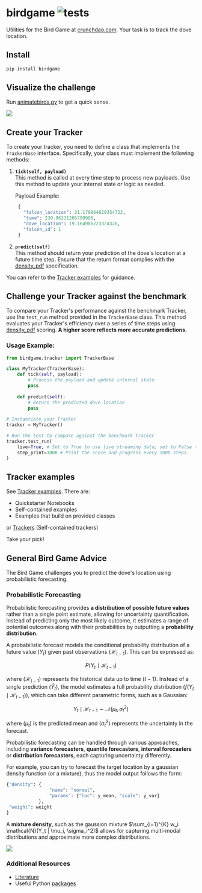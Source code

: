 # birdgame  ![tests](https://github.com/microprediction/birdgame/workflows/tests/badge.svg)

Utilities for the Bird Game at [crunchdao.com](https://crunchdao.com). Your task is to track the dove location.  

## Install

```bash
pip install birdgame
```

## Visualize the challenge
Run [animatebirds.py](https://github.com/microprediction/birdgame/blob/main/birdgame/animation/animatebirds.py) to get a quick sense. 

![](https://github.com/microprediction/birdgame/blob/main/docs/assets/bird_animation.png)


## Create your Tracker

To create your tracker, you need to define a class that implements the `TrackerBase` interface. Specifically, your class must implement the following methods:

1. **`tick(self, payload)`**  
   This method is called at every time step to process new payloads. Use this method to update your internal state or logic as needed.

   Payload Example:
     ```python
      {
        "falcon_location": 21.179864629354732,
        "time": 230.96231205799998,
        "dove_location": 19.164986723324326,
        "falcon_id": 1
      }
     ```
2. **`predict(self)`**  
   This method should return your prediction of the dove's location at a future time step. Ensure that the return format complies with the [density_pdf](https://github.com/microprediction/densitypdf/blob/main/densitypdf/__init__.py) specification.

You can refer to the [Tracker examples](https://github.com/microprediction/birdgame/tree/main/birdgame/examples) for guidance.

## Challenge your Tracker against the benchmark

To compare your Tracker's performance against the benchmark Tracker, use the `test_run` method provided in the `TrackerBase` class. This method evaluates your Tracker's efficiency over a series of time steps using [density_pdf](https://github.com/microprediction/densitypdf/blob/main/densitypdf/__init__.py) scoring. **A higher score reflects more accurate predictions.**

### Usage Example:
```python
from birdgame.tracker import TrackerBase

class MyTracker(TrackerBase):
    def tick(self, payload):
        # Process the payload and update internal state
        pass
   
    def predict(self):
        # Return the predicted dove location
        pass
   
# Instantiate your Tracker
tracker = MyTracker()

# Run the test to compare against the benchmark Tracker
tracker.test_run(
    live=True, # Set to True to use live streaming data; set to False to use data from a CSV file
    step_print=1000 # Print the score and progress every 1000 steps
)
```


## Tracker examples 
See [Tracker examples](https://github.com/microprediction/birdgame/tree/main/birdgame/examples). There are:

- Quickstarter Notebooks
- Self-contained examples
- Examples that build on provided classes

or [Trackers](https://github.com/microprediction/birdgame/tree/main/birdgame/models) (Self-contained trackers)

Take your pick! 

## General Bird Game Advice 

The Bird Game challenges you to predict the dove's location using probabilistic forecasting.

### Probabilistic Forecasting

Probabilistic forecasting provides **a distribution of possible future values** rather than a single point estimate, allowing for uncertainty quantification. Instead of predicting only the most likely outcome, it estimates a range of potential outcomes along with their probabilities by outputting a **probability distribution**.

A probabilistic forecast models the conditional probability distribution of a future value $(Y_t)$ given past observations $(\mathcal{H}_{t-1})$. This can be expressed as:  

$$P(Y_t \mid \mathcal{H}_{t-1})$$

where $(\mathcal{H}_{t-1})$ represents the historical data up to time $(t-1)$. Instead of a single prediction $(\hat{Y}_t)$, the model estimates a full probability distribution $(f(Y_t \mid \mathcal{H}_{t-1}))$, which can take different parametric forms, such as a Gaussian:

$$Y_t \mid \mathcal{H}_{t-1} \sim \mathcal{N}(\mu_t, \sigma_t^2)$$

where $(\mu_t)$ is the predicted mean and $(\sigma_t^2)$ represents the uncertainty in the forecast.

Probabilistic forecasting can be handled through various approaches, including **variance forecasters**, **quantile forecasters**, **interval forecasters** or **distribution forecasters**, each capturing uncertainty differently.

For example, you can try to forecast the target location by a gaussian density function (or a mixture), thus the model output follows the form:

```python
{"density": {
                "name": "normal",
                "params": {"loc": y_mean, "scale": y_var}
            },
 "weight": weight
}
```

A **mixture density**, such as the gaussion mixture $\sum_{i=1}^{K} w_i \mathcal{N}(Y_t | \mu_i, \sigma_i^2)$ allows for capturing multi-modal distributions and approximate more complex distributions.

![](https://github.com/microprediction/birdgame/blob/main/docs/assets/proba_forecast.png)

### Additional Resources

- [Literature](https://github.com/microprediction/birdgame/blob/main/LITERATURE.md) 
- Useful Python [packages](https://github.com/microprediction/birdgame/blob/main/PACKAGES.md)


